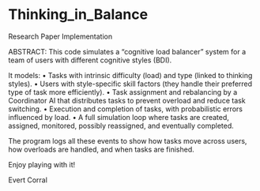 # Thinking_in_Balance
Research Paper Implementation


ABSTRACT: This code simulates a “cognitive load balancer” system for a team of users with different cognitive styles (BDI).

It models:
	•	Tasks with intrinsic difficulty (load) and type (linked to thinking styles).
	•	Users with style-specific skill factors (they handle their preferred type of task more efficiently).
	•	Task assignment and rebalancing by a Coordinator AI that distributes tasks to prevent overload and reduce task switching.
	•	Execution and completion of tasks, with probabilistic errors influenced by load.
	•	A full simulation loop where tasks are created, assigned, monitored, possibly reassigned, and eventually completed.

The program logs all these events to show how tasks move across users, how overloads are handled, and when tasks are finished.




Enjoy playing with it!

Evert Corral
